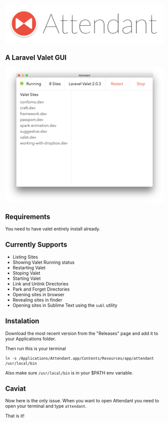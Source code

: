 <p align="center">
  <img src="icons/title.png">
</p>

## A Laravel Valet GUI

<p align="center">
  <img src="screenshot.png">
</p>

## Requirements

You need to have valet entirely install already.

## Currently Supports

- Listing Sites
- Showing Valet Running status
- Restarting Valet
- Stoping Valet
- Starting Valet
- Link and Unlink Directories
- Park and Forget Directories
- Opening sites in browser
- Revealing sites in finder
- Opening sites in Sublime Text using the `subl` utility

## Instalation

Download the most recent version from the "Releases" page and add it to your Applications folder.

Then run this is your terminal
```
ln -s /Applications/Attendant.app/Contents/Resources/app/attendant /usr/local/bin
```
Also make sure `/usr/local/bin` is in your $PATH env variable.

## Caviat

Now here is the only issue. When you want to open Attendant you need to open your terminal and type `attendant`.

That is it!
